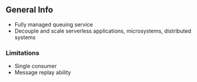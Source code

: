 ## General Info

- Fully managed queuing service
- Decouple and scale serverless applications, microsystems, distributed systems

### Limitations

- Single consumer
- Message replay ability
